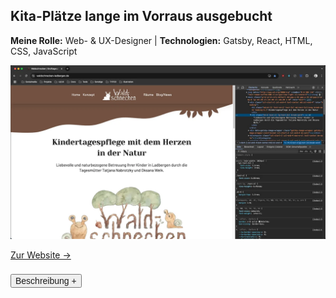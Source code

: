 ## Kita-Plätze lange im Vorraus ausgebucht

<p style="font-size: var(--fs-sm); line-height: var(--lh-base); color: var(--col-gray)"><strong>Meine Rolle:</strong> Web- & UX-Designer | <strong>Technologien:</strong> Gatsby, React, HTML, CSS, JavaScript</p>

![Website Waldschnecken](../images/Website_Waldschnecken.webp)

[Zur Website &rarr;](https://waldschnecken-ladbergen.de)

<div class="description-button" style="padding-top: 0.5rem; border-top: 1px solid var(--col-gray)">
    <button style="font-size: var(--fs-sm); color: var(--col-darkgray); font-weight: var(--fw-bold);">Beschreibung +</button>
</div>

<div class="project-description" style="padding-bottom: 0.5rem; height: 0; overflow: hidden; transition: height 1s ease; interpolate-size: allow-keywords; border-bottom: 1px solid var(--col-gray)">

#### Herausforderung

Zwei Tagesmütter haben sich zu einer Kindergroßtagespflege zusammengeschlossen und auch diese sollte sich wieder etablieren. Es wurde eine neue Website gebraucht, die kinderfreundlich, etwas verspielt und gleichzeitig professionell wirkt.

#### Vorgehen

1. **User-Research** mit Unterstützung von KI und Online-Tools, was die Kindertagespflege ausmacht und Eltern erwarten.
2. **Informationsarchitektur** und **Wireframing** auf Basis der Recherche.
3. Es wurde ein buntes, aber abgestimmtes, reduziertes **Farbkonzept** mit natürlichen Tönen, die zum Thema "Wald" passen erarbeitet.
4. **Logoentwicklung** mit Vorabskizze.
5. Die Website programmierte ich in **React, Gatsby, HTML** und **CSS** und die Vorteile-Blöcke wurden etwas animiert.
6. Erstellen von Illustrationen, da diese die kinderfreundliche Atmosphäre unterstützen.
7. **SEO- und Pagespeed-Optimierung** damit die Website gut gefunden wird und schnell lädt.

#### Ergebnis

Kitaplätze sind lange im Vorraus ausgebucht oder vorgemerkt und die Tagesmütter konnten sich auch mit der Kindergroßtagespflege wieder etablieren.<br/><br/>

![KI-User-Research: Vorteile einer Tagesmutter](../images/VorteileTagesmutter.webp)

<p style="font-size: var(--fs-sm); line-height: var(--lh-lg)">&#8593; <strong>KI-gestützte User-Research,</strong> um die Vorteile der Tagesmutter und die Erwartungen der Eltern herauszufinden.</p>

![Erstellen von Illustrationen](../images/Waldschnecken_Illustration.webp)

<p style="font-size: var(--fs-sm); line-height: var(--lh-lg)">&#8593; <strong>Für die kinderfreundliche Atmosphäre</strong> wurden, wie das Logo selber, einige Illustrationen für die einzelnen Seiten erstellt.</p>

</div>
